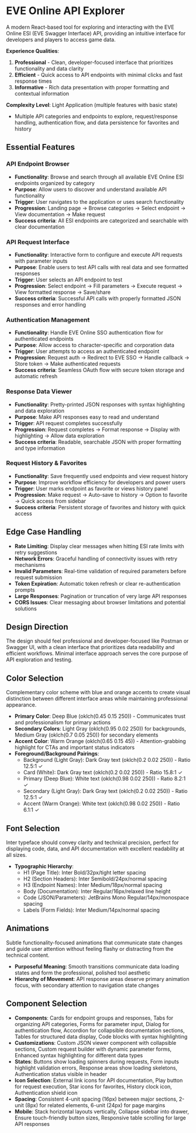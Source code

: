 # EVE Online API Explorer

A modern React-based tool for exploring and interacting with the EVE Online ESI (EVE Swagger Interface) API, providing an intuitive interface for developers and players to access game data.

**Experience Qualities**:
1. **Professional** - Clean, developer-focused interface that prioritizes functionality and data clarity
2. **Efficient** - Quick access to API endpoints with minimal clicks and fast response times
3. **Informative** - Rich data presentation with proper formatting and contextual information

**Complexity Level**: Light Application (multiple features with basic state)
- Multiple API categories and endpoints to explore, request/response handling, authentication flow, and data persistence for favorites and history

## Essential Features

### API Endpoint Browser
- **Functionality**: Browse and search through all available EVE Online ESI endpoints organized by category
- **Purpose**: Allow users to discover and understand available API functionality
- **Trigger**: User navigates to the application or uses search functionality
- **Progression**: Landing page → Browse categories → Select endpoint → View documentation → Make request
- **Success criteria**: All ESI endpoints are categorized and searchable with clear documentation

### API Request Interface
- **Functionality**: Interactive form to configure and execute API requests with parameter inputs
- **Purpose**: Enable users to test API calls with real data and see formatted responses
- **Trigger**: User selects an API endpoint to test
- **Progression**: Select endpoint → Fill parameters → Execute request → View formatted response → Save/share
- **Success criteria**: Successful API calls with properly formatted JSON responses and error handling

### Authentication Management
- **Functionality**: Handle EVE Online SSO authentication flow for authenticated endpoints
- **Purpose**: Allow access to character-specific and corporation data
- **Trigger**: User attempts to access an authenticated endpoint
- **Progression**: Request auth → Redirect to EVE SSO → Handle callback → Store token → Make authenticated requests
- **Success criteria**: Seamless OAuth flow with secure token storage and automatic refresh

### Response Data Viewer
- **Functionality**: Pretty-printed JSON responses with syntax highlighting and data exploration
- **Purpose**: Make API responses easy to read and understand
- **Trigger**: API request completes successfully
- **Progression**: Request completes → Format response → Display with highlighting → Allow data exploration
- **Success criteria**: Readable, searchable JSON with proper formatting and type information

### Request History & Favorites
- **Functionality**: Save frequently used endpoints and view request history
- **Purpose**: Improve workflow efficiency for developers and power users
- **Trigger**: User marks endpoint as favorite or views history panel
- **Progression**: Make request → Auto-save to history → Option to favorite → Quick access from sidebar
- **Success criteria**: Persistent storage of favorites and history with quick access

## Edge Case Handling

- **Rate Limiting**: Display clear messages when hitting ESI rate limits with retry suggestions
- **Network Errors**: Graceful handling of connectivity issues with retry mechanisms
- **Invalid Parameters**: Real-time validation of required parameters before request submission
- **Token Expiration**: Automatic token refresh or clear re-authentication prompts
- **Large Responses**: Pagination or truncation of very large API responses
- **CORS Issues**: Clear messaging about browser limitations and potential solutions

## Design Direction

The design should feel professional and developer-focused like Postman or Swagger UI, with a clean interface that prioritizes data readability and efficient workflows. Minimal interface approach serves the core purpose of API exploration and testing.

## Color Selection

Complementary color scheme with blue and orange accents to create visual distinction between different interface areas while maintaining professional appearance.

- **Primary Color**: Deep Blue (oklch(0.45 0.15 250)) - Communicates trust and professionalism for primary actions
- **Secondary Colors**: Light Gray (oklch(0.95 0.02 250)) for backgrounds, Medium Gray (oklch(0.7 0.05 250)) for secondary elements
- **Accent Color**: Warm Orange (oklch(0.65 0.15 45)) - Attention-grabbing highlight for CTAs and important status indicators
- **Foreground/Background Pairings**: 
  - Background (Light Gray): Dark Gray text (oklch(0.2 0.02 250)) - Ratio 12.5:1 ✓
  - Card (White): Dark Gray text (oklch(0.2 0.02 250)) - Ratio 15.8:1 ✓
  - Primary (Deep Blue): White text (oklch(0.98 0.02 250)) - Ratio 8.2:1 ✓
  - Secondary (Light Gray): Dark Gray text (oklch(0.2 0.02 250)) - Ratio 12.5:1 ✓
  - Accent (Warm Orange): White text (oklch(0.98 0.02 250)) - Ratio 6.1:1 ✓

## Font Selection

Inter typeface should convey clarity and technical precision, perfect for displaying code, data, and API documentation with excellent readability at all sizes.

- **Typographic Hierarchy**: 
  - H1 (Page Title): Inter Bold/32px/tight letter spacing
  - H2 (Section Headers): Inter Semibold/24px/normal spacing  
  - H3 (Endpoint Names): Inter Medium/18px/normal spacing
  - Body (Documentation): Inter Regular/16px/relaxed line height
  - Code (JSON/Parameters): JetBrains Mono Regular/14px/monospace spacing
  - Labels (Form Fields): Inter Medium/14px/normal spacing

## Animations

Subtle functionality-focused animations that communicate state changes and guide user attention without feeling flashy or distracting from the technical content.

- **Purposeful Meaning**: Smooth transitions communicate data loading states and form the professional, polished tool aesthetic
- **Hierarchy of Movement**: API response areas deserve primary animation focus, with secondary attention to navigation state changes

## Component Selection

- **Components**: Cards for endpoint groups and responses, Tabs for organizing API categories, Forms for parameter input, Dialog for authentication flow, Accordion for collapsible documentation sections, Tables for structured data display, Code blocks with syntax highlighting
- **Customizations**: Custom JSON viewer component with collapsible sections, Custom request builder with dynamic parameter forms, Enhanced syntax highlighting for different data types
- **States**: Buttons show loading spinners during requests, Form inputs highlight validation errors, Response areas show loading skeletons, Authentication status visible in header
- **Icon Selection**: External link icons for API documentation, Play button for request execution, Star icons for favorites, History clock icon, Authentication shield icon
- **Spacing**: Consistent 4-unit spacing (16px) between major sections, 2-unit (8px) for related elements, 6-unit (24px) for page margins
- **Mobile**: Stack horizontal layouts vertically, Collapse sidebar into drawer, Ensure touch-friendly button sizes, Responsive table scrolling for large API responses